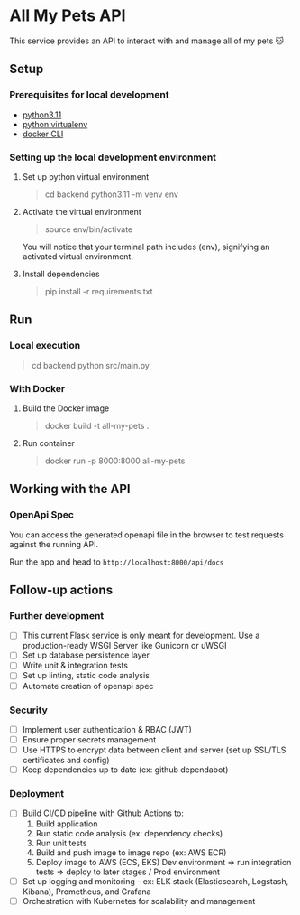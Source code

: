 # All My Pets API

This service provides an API to interact with and manage all of my pets 🐱

## Setup

### Prerequisites for local development

- [python3.11](https://www.python.org/downloads/)
- [python virtualenv](https://www.freecodecamp.org/news/how-to-setup-virtual-environments-in-python/)
- [docker CLI](https://docs.docker.com/engine/reference/commandline/cli/)


### Setting up the local development environment

1. Set up python virtual environment

   > cd backend
   > python3.11 -m venv env

2. Activate the virtual environment
   > source env/bin/activate

   You will notice that your terminal path includes (env), signifying an activated virtual environment.
   

3. Install dependencies
   > pip install -r requirements.txt


## Run

### Local execution

   > cd backend
     python src/main.py

### With Docker

1. Build the Docker image
   > docker build -t all-my-pets . 

2. Run container
   > docker run -p 8000:8000 all-my-pets



## Working with the API

### OpenApi Spec

You can access the generated openapi file in the browser to test requests against the running API.

Run the app and head to 
`http://localhost:8000/api/docs`



## Follow-up actions

### Further development

- [ ] This current Flask service is only meant for development. Use a production-ready WSGI Server like Gunicorn or uWSGI
- [ ] Set up database persistence layer
- [ ] Write unit & integration tests
- [ ] Set up linting, static code analysis
- [ ] Automate creation of openapi spec

### Security 

- [ ] Implement user authentication & RBAC (JWT)
- [ ] Ensure proper secrets management
- [ ] Use HTTPS to encrypt data between client and server (set up SSL/TLS certificates and config)
- [ ] Keep dependencies up to date (ex: github dependabot)

### Deployment

- [ ] Build CI/CD pipeline with Github Actions to: 
   1. Build application
   2. Run static code analysis (ex: dependency checks)
   3. Run unit tests
   4. Build and push image to image repo (ex: AWS ECR)
   5. Deploy image to AWS (ECS, EKS)
      Dev environment => run integration tests => deploy to later stages / Prod environment
- [ ] Set up logging and monitoring - ex: ELK stack (Elasticsearch, Logstash, Kibana), Prometheus, and Grafana
- [ ] Orchestration with Kubernetes for scalability and management